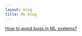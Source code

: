 ```yaml
---
layout: blog
title: My blog
---
```


[How to avoid bugs in ML systems?](https://www.reddit.com/r/MachineLearning/comments/kju6dr/dhow_to_avoid_drawing_wrong_research_conclusions/ggzskvv?utm_source=share&utm_medium=web2x&context=3)
